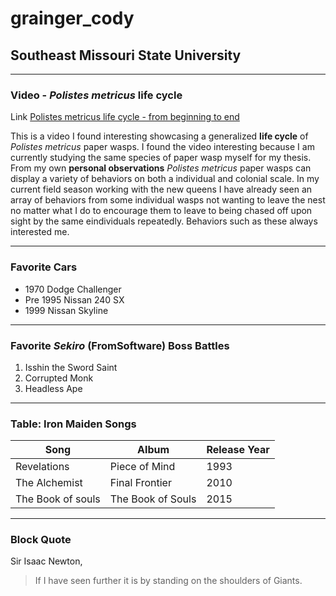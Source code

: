 # grainger_cody
## Southeast Missouri State University
___

### Video - *Polistes metricus* life cycle
Link
[Polistes metricus life cycle - from beginning to end](https://www.youtube.com/watch?v=A9S01eTU-Sg&t=389s>)

This is a video I found interesting showcasing a generalized **life cycle** of *Polistes metricus* paper wasps. I found the video interesting because I am currently studying the same species of paper wasp myself for my thesis. From my own **personal observations** *Polistes metricus* paper wasps can display a variety of behaviors on both a individual and colonial scale. In my current field season working with the new queens I have already seen an array of behaviors from some individual wasps not wanting to leave the nest no matter what I do to encourage them to leave to being chased off upon sight by the same eindividuals repeatedly. Behaviors such as these always interested me.

___

### Favorite Cars
* 1970 Dodge Challenger
* Pre 1995 Nissan 240 SX
* 1999 Nissan Skyline

___

### Favorite *Sekiro* (FromSoftware) Boss Battles
1) Isshin the Sword Saint
2) Corrupted Monk
3) Headless Ape

___

### Table: Iron Maiden Songs

Song | Album | Release Year
--- | --- | ---
Revelations | Piece of Mind | 1993
The Alchemist | Final Frontier | 2010
The Book of souls | The Book of Souls | 2015

___

### Block Quote

Sir Isaac Newton,

> If I have seen further it is by standing on the shoulders of Giants.